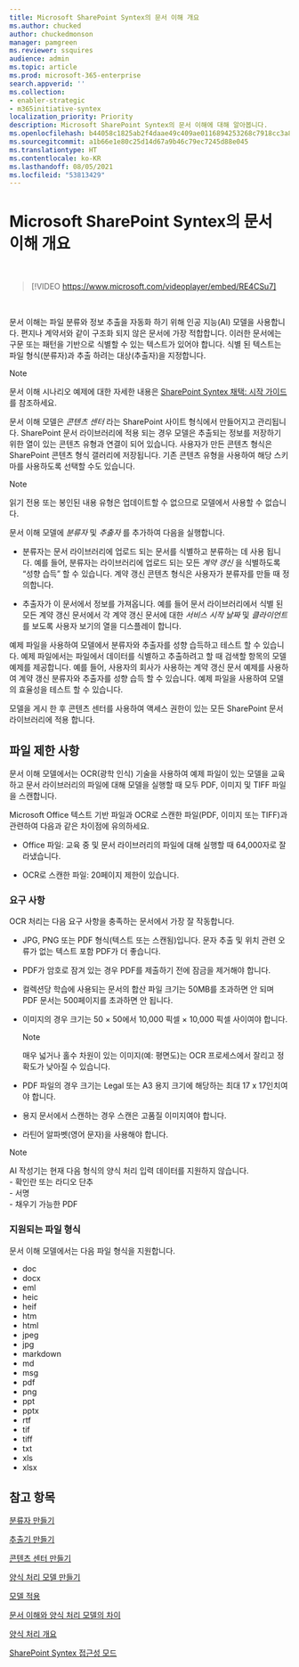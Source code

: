 ```yaml
---
title: Microsoft SharePoint Syntex의 문서 이해 개요
ms.author: chucked
author: chuckedmonson
manager: pamgreen
ms.reviewer: ssquires
audience: admin
ms.topic: article
ms.prod: microsoft-365-enterprise
search.appverid: ''
ms.collection:
- enabler-strategic
- m365initiative-syntex
localization_priority: Priority
description: Microsoft SharePoint Syntex의 문서 이해에 대해 알아봅니다.
ms.openlocfilehash: b44058c1825ab2f4daae49c409ae0116894253268c7918cc3a806ae6e685b797
ms.sourcegitcommit: a1b66e1e80c25d14d67a9b46c79ec7245d88e045
ms.translationtype: HT
ms.contentlocale: ko-KR
ms.lasthandoff: 08/05/2021
ms.locfileid: "53813429"
---
```

# <a name="document-understanding-overview-in-microsoft-sharepoint-syntex"></a>Microsoft SharePoint Syntex의 문서 이해 개요


</br>

> [!VIDEO https://www.microsoft.com/videoplayer/embed/RE4CSu7] 

</br>

문서 이해는 파일 분류와 정보 추출을 자동화 하기 위해 인공 지능(AI) 모델을 사용합니다. 편지나 계약서와 같이 구조화 되지 않은 문서에 가장 적합합니다. 이러한 문서에는 구문 또는 패턴을 기반으로 식별할 수 있는 텍스트가 있어야 합니다. 식별 된 텍스트는 파일 형식(분류자)과 추출 하려는 대상(추출자)을 지정합니다.

> [!NOTE]
> 문서 이해 시나리오 예제에 대한 자세한 내용은 [SharePoint Syntex 채택: 시작 가이드](./adoption-getstarted.md)를 참조하세요.

문서 이해 모델은 *콘텐츠 센터* 라는 SharePoint 사이트 형식에서 만들어지고 관리됩니다. SharePoint 문서 라이브러리에 적용 되는 경우 모델은 추출되는 정보를 저장하기 위한 열이 있는 콘텐츠 유형과 연결이 되어 있습니다. 사용자가 만든 콘텐츠 형식은 SharePoint 콘텐츠 형식 갤러리에 저장됩니다. 기존 콘텐츠 유형을 사용하여 해당 스키마를 사용하도록 선택할 수도 있습니다.

> [!NOTE]
> 읽기 전용 또는 봉인된 내용 유형은 업데이트할 수 없으므로 모델에서 사용할 수 없습니다.

문서 이해 모델에 *분류자* 및 *추출자* 를 추가하여 다음을 실행합니다. 

- 분류자는 문서 라이브러리에 업로드 되는 문서를 식별하고 분류하는 데 사용 됩니다. 예를 들어, 분류자는 라이브러리에 업로드 되는 모든 *계약 갱신* 을 식별하도록 “성향 습득” 할 수 있습니다. 계약 갱신 콘텐츠 형식은 사용자가 분류자를 만들 때 정의합니다.

- 추출자가 이 문서에서 정보를 가져옵니다. 예를 들어 문서 라이브러리에서 식별 된 모든 계약 갱신 문서에서 각 계약 갱신 문서에 대한 *서비스 시작 날짜* 및 *클라이언트* 를 보도록 사용자 보기의 열을 디스플레이 합니다. 

예제 파일을 사용하여 모델에서 분류자와 추출자를 성향 습득하고 테스트 할 수 있습니다. 예제 파일에서는 파일에서 데이터를 식별하고 추출하려고 할 때 검색할 항목의 모델 예제를 제공합니다. 예를 들어, 사용자의 회사가 사용하는 계약 갱신 문서 예제를 사용하여 계약 갱신 분류자와 추출자를 성향 습득 할 수 있습니다. 예제 파일을 사용하여 모델의 효율성을 테스트 할 수 있습니다.

모델을 게시 한 후 콘텐츠 센터를 사용하여 액세스 권한이 있는 모든 SharePoint 문서 라이브러리에 적용 합니다.  

## <a name="file-limitations"></a>파일 제한 사항

문서 이해 모델에서는 OCR(광학 인식) 기술을 사용하여 예제 파일이 있는 모델을 교육하고 문서 라이브러리의 파일에 대해 모델을 실행할 때 모두 PDF, 이미지 및 TIFF 파일을 스캔합니다.

Microsoft Office 텍스트 기반 파일과 OCR로 스캔한 파일(PDF, 이미지 또는 TIFF)과 관련하여 다음과 같은 차이점에 유의하세요.

- Office 파일: 교육 중 및 문서 라이브러리의 파일에 대해 실행할 때 64,000자로 잘라냈습니다.

- OCR로 스캔한 파일: 20페이지 제한이 있습니다.  

### <a name="requirements"></a>요구 사항

OCR 처리는 다음 요구 사항을 충족하는 문서에서 가장 잘 작동합니다.

- JPG, PNG 또는 PDF 형식(텍스트 또는 스캔됨)입니다. 문자 추출 및 위치 관련 오류가 없는 텍스트 포함 PDF가 더 좋습니다.

- PDF가 암호로 잠겨 있는 경우 PDF를 제출하기 전에 잠금을 제거해야 합니다.

- 컬렉션당 학습에 사용되는 문서의 합산 파일 크기는 50MB를 초과하면 안 되며 PDF 문서는 500페이지를 초과하면 안 됩니다.

- 이미지의 경우 크기는 50 × 50에서 10,000 픽셀 × 10,000 픽셀 사이여야 합니다.
   > [!NOTE]
   > 매우 넓거나 홀수 차원이 있는 이미지(예: 평면도)는 OCR 프로세스에서 잘리고 정확도가 낮아질 수 있습니다.
 
- PDF 파일의 경우 크기는 Legal 또는 A3 용지 크기에 해당하는 최대 17 x 17인치여야 합니다.

- 용지 문서에서 스캔하는 경우 스캔은 고품질 이미지여야 합니다.

- 라틴어 알파벳(영어 문자)을 사용해야 합니다.

> [!NOTE]
> AI 작성기는 현재 다음 형식의 양식 처리 입력 데이터를 지원하지 않습니다.<br>- 확인란 또는 라디오 단추<br>- 서명<br>- 채우기 가능한 PDF

### <a name="supported-file-types"></a>지원되는 파일 형식

문서 이해 모델에서는 다음 파일 형식을 지원합니다.

- doc
- docx
- eml
- heic
- heif
- htm
- html
- jpeg
- jpg
- markdown
- md
- msg
- pdf
- png
- ppt
- pptx
- rtf
- tif
- tiff
- txt
- xls
- xlsx



## <a name="see-also"></a>참고 항목
[분류자 만들기](create-a-classifier.md)

[추출기 만들기](create-an-extractor.md)

[콘텐츠 센터 만들기](create-a-content-center.md)

[양식 처리 모델 만들기](create-a-form-processing-model.md)

[모델 적용](apply-a-model.md)   

[문서 이해와 양식 처리 모델의 차이](difference-between-document-understanding-and-form-processing-model.md)
  
[양식 처리 개요](form-processing-overview.md)

[SharePoint Syntex 접근성 모드](accessibility-mode.md)